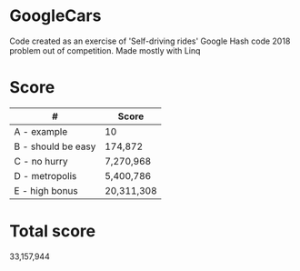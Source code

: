 # GoogleCars
Code created as an exercise of 'Self-driving rides' Google Hash code 2018 problem out of competition. Made mostly with Linq

# Score
| # | Score |
| ------------- | ------------- 
|A - example	|10 |
|B - should be easy	| 174,872|
|C - no hurry	|7,270,968|
|D - metropolis	|5,400,786|
|E - high bonus |20,311,308|

# Total score
33,157,944

